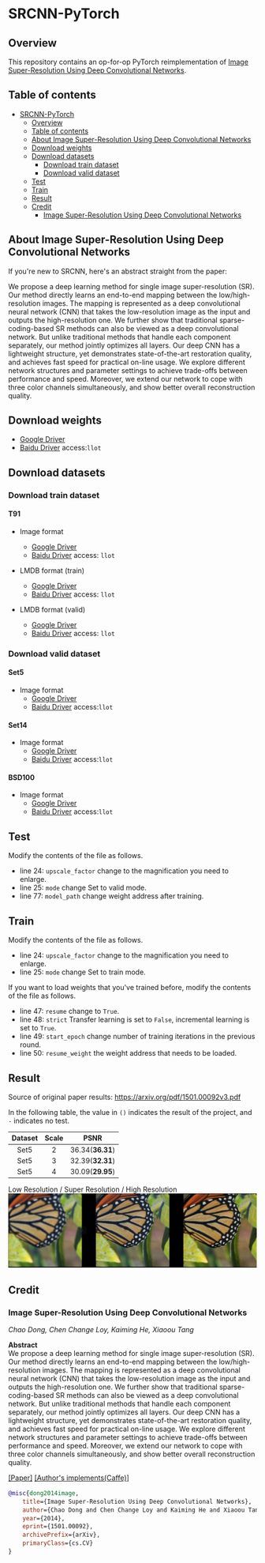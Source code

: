 # SRCNN-PyTorch

## Overview

This repository contains an op-for-op PyTorch reimplementation of [Image Super-Resolution Using Deep Convolutional Networks](https://arxiv.org/abs/1501.00092v3).

## Table of contents

- [SRCNN-PyTorch](#srcnn-pytorch)
    - [Overview](#overview)
    - [Table of contents](#table-of-contents)
    - [About Image Super-Resolution Using Deep Convolutional Networks](#about-image-super-resolution-using-deep-convolutional-networks)
    - [Download weights](#download-weights)
    - [Download datasets](#download-datasets)
        - [Download train dataset](#download-train-dataset)
        - [Download valid dataset](#download-valid-dataset)
    - [Test](#test)
    - [Train](#train)
    - [Result](#result)
    - [Credit](#credit)
        - [Image Super-Resolution Using Deep Convolutional Networks](#image-super-resolution-using-deep-convolutional-networks)

## About Image Super-Resolution Using Deep Convolutional Networks

If you're new to SRCNN, here's an abstract straight from the paper:

We propose a deep learning method for single image super-resolution (SR). Our method directly learns an end-to-end mapping between the
low/high-resolution images. The mapping is represented as a deep convolutional neural network (CNN)
that takes the low-resolution image as the input and outputs the high-resolution one. We further show that traditional sparse-coding-based SR methods
can also be viewed as a deep convolutional network. But unlike traditional methods that handle each component separately, our method jointly optimizes
all layers. Our deep CNN has a lightweight structure, yet demonstrates state-of-the-art restoration quality, and achieves fast speed for practical
on-line usage. We explore different network structures and parameter settings to achieve trade-offs between performance and speed. Moreover, we extend
our network to cope with three color channels simultaneously, and show better overall reconstruction quality.

## Download weights

- [Google Driver](https://drive.google.com/drive/folders/1zPGktAZtph5aMR_gJdV5Q6S5gJEDvY8r?usp=sharing)
- [Baidu Driver](https://pan.baidu.com/s/1n04tkTauMGLUp4asO1cY3w) access:`llot`

## Download datasets

### Download train dataset

#### T91

- Image format
    - [Google Driver](https://drive.google.com/drive/folders/1PYizfnKq-UtRCDoSy79PGA4FC5HqAqch?usp=sharing)
    - [Baidu Driver](https://pan.baidu.com/s/1M0u-BPTdokxO452j7vxW4Q) access: `llot`

- LMDB format (train)
    - [Google Driver](https://drive.google.com/drive/folders/1BPqN08QHk_xFnMJWMS8grfh_vesVs8Jf?usp=sharing)
    - [Baidu Driver](https://pan.baidu.com/s/1eqeORnKcTmGatx2kAG92-A) access: `llot`

- LMDB format (valid)
    - [Google Driver](https://drive.google.com/drive/folders/1bYqqKk6NJ9wUfxTH2t_LbdMTB04OUicc?usp=sharing)
    - [Baidu Driver](https://pan.baidu.com/s/1W34MeEtLY0m-bOrnaveVmw) access: `llot`

### Download valid dataset

#### Set5

- Image format
    - [Google Driver](https://drive.google.com/file/d/1GtQuoEN78q3AIP8vkh-17X90thYp_FfU/view?usp=sharing)
    - [Baidu Driver](https://pan.baidu.com/s/1dlPcpwRPUBOnxlfW5--S5g) access:`llot`

#### Set14

- Image format
    - [Google Driver](https://drive.google.com/file/d/1CzwwAtLSW9sog3acXj8s7Hg3S7kr2HiZ/view?usp=sharing)
    - [Baidu Driver](https://pan.baidu.com/s/1KBS38UAjM7bJ_e6a54eHaA) access:`llot`

#### BSD100

- Image format
    - [Google Driver](https://drive.google.com/file/d/1xkjWJGZgwWjDZZFN6KWlNMvHXmRORvdG/view?usp=sharing)
    - [Baidu Driver](https://pan.baidu.com/s/1EBVulUpsQrDmZfqnm4jOZw) access:`llot`

## Test

Modify the contents of the file as follows.
- line 24: `upscale_factor` change to the magnification you need to enlarge. 
- line 25: `mode` change Set to valid mode.
- line 77: `model_path` change weight address after training.

## Train

Modify the contents of the file as follows.
- line 24: `upscale_factor` change to the magnification you need to enlarge. 
- line 25: `mode` change Set to train mode.

If you want to load weights that you've trained before, modify the contents of the file as follows.
- line 47: `resume` change to `True`. 
- line 48: `strict` Transfer learning is set to `False`, incremental learning is set to `True`.
- line 49: `start_epoch` change number of training iterations in the previous round.
- line 50: `resume_weight` the weight address that needs to be loaded.

## Result

Source of original paper results: https://arxiv.org/pdf/1501.00092v3.pdf

In the following table, the value in `()` indicates the result of the project, and `-` indicates no test.

| Dataset | Scale |       PSNR       |
| :-----: | :---: | :--------------: |
|  Set5   |   2   | 36.34(**36.31**) |
|  Set5   |   3   | 32.39(**32.31**) |
|  Set5   |   4   | 30.09(**29.95**) |

Low Resolution / Super Resolution / High Resolution
<span align="center"><img src="assets/result.png"/></span>

## Credit

### Image Super-Resolution Using Deep Convolutional Networks

_Chao Dong, Chen Change Loy, Kaiming He, Xiaoou Tang_ <br>

**Abstract** <br>
We propose a deep learning method for single image super-resolution (SR). Our method directly learns an end-to-end mapping between the
low/high-resolution images. The mapping is represented as a deep convolutional neural network (CNN)
that takes the low-resolution image as the input and outputs the high-resolution one. We further show that traditional sparse-coding-based SR methods
can also be viewed as a deep convolutional network. But unlike traditional methods that handle each component separately, our method jointly optimizes
all layers. Our deep CNN has a lightweight structure, yet demonstrates state-of-the-art restoration quality, and achieves fast speed for practical
on-line usage. We explore different network structures and parameter settings to achieve trade-offs between performance and speed. Moreover, we extend
our network to cope with three color channels simultaneously, and show better overall reconstruction quality.

[[Paper]](https://arxiv.org/pdf/1501.00092) [[Author's implements(Caffe)]](http://mmlab.ie.cuhk.edu.hk/projects/SRCNN/SRCNN_train.zip)

```bibtex
@misc{dong2014image,
    title={Image Super-Resolution Using Deep Convolutional Networks},
    author={Chao Dong and Chen Change Loy and Kaiming He and Xiaoou Tang},
    year={2014},
    eprint={1501.00092},
    archivePrefix={arXiv},
    primaryClass={cs.CV}
}
```

